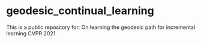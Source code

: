 # geodesic_continual_learning
This is a public repository for:
On learning the geodesic path for incremental learning
CVPR 2021
